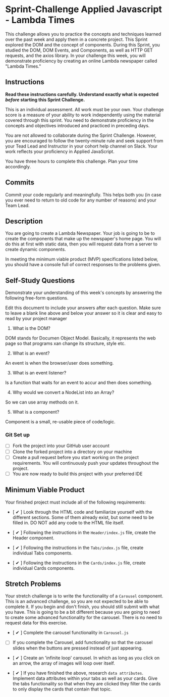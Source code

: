 # Sprint-Challenge Applied Javascript - Lambda Times

This challenge allows you to practice the concepts and techniques learned over the past week and apply them in a concrete project. This Sprint explored the DOM and the concept of components. During this Sprint, you studied the DOM, DOM Events, and Components, as well as HTTP GET requests, and the axios library. In your challenge this week, you will demonstrate proficiency by creating an online Lambda newspaper called "Lambda Times."

## Instructions

**Read these instructions carefully. Understand exactly what is expected _before_ starting this Sprint Challenge.**

This is an individual assessment. All work must be your own. Your challenge score is a measure of your ability to work independently using the material covered through this sprint. You need to demonstrate proficiency in the concepts and objectives introduced and practiced in preceding days.

You are not allowed to collaborate during the Sprint Challenge. However, you are encouraged to follow the twenty-minute rule and seek support from your Tead Lead and Instructor in your cohort help channel on Slack. Your work reflects your proficiency in Applied JavaScript.

You have three hours to complete this challenge. Plan your time accordingly.

## Commits

Commit your code regularly and meaningfully. This helps both you (in case you ever need to return to old code for any number of reasons) and your Team Lead.

## Description

You are going to create a Lambda Newspaper. Your job is going to be to create the components that make up the newspaper's home page. You will do this at first with static data, then you will request data from a server to create dynamic components.

In meeting the minimum viable product (MVP) specifications listed below, you should have a console full of correct responses to the problems given.

## Self-Study Questions

Demonstrate your understanding of this week's concepts by answering the following free-form questions.

Edit this document to include your answers after each question. Make sure to leave a blank line above and below your answer so it is clear and easy to read by your project manager

1. What is the DOM?

DOM stands for Documen Object Model. Basically, it represents the web page so that programs xan change its structure, style etc. 

2. What is an event?

An event is when the browser/user does something.

3. What is an event listener?

Is a function that waits for an event to accur and then does something.

4. Why would we convert a NodeList into an Array?

So we can use array methods on it.

5. What is a component?

Component is a small, re-usable piece of code/logic.

### Git Set up

* [ ] Fork the project into your GitHub user account
* [ ] Clone the forked project into a directory on your machine
* [ ] Create a pull request before you start working on the project requirements.  You will continuously push your updates throughout the project.
* [ ] You are now ready to build this project with your preferred IDE

## Minimum Viable Product

Your finished project must include all of the following requirements:

* [ ✔ ] Look through the HTML code and familiarize yourself with the different sections. Some of them already exist, but some need to be filled in. DO NOT add any code to the HTML file itself.

* [ ✔ ] Following the instructions in the `Header/index.js` file, create the Header component. 

* [ ✔ ] Following the instructions in the `Tabs/index.js` file, create individual Tabs components.

* [ ✔ ] Following the instructions in the `Cards/index.js` file, create individual Cards components.

## Stretch Problems

Your stretch challenge is to write the functionality of a `Carousel` component. This is an advanced challenge, so you are not expected to be able to complete it. If you begin and don't finish, you should still submit with what you have. This is going to be a bit different because you are going to need to create some advanced functionality for the carousel. There is no need to request data for this exercise.

* [ ✔ ] Complete the carousel functionality in `Carousel.js`

* [ ] If you complete the Carousel, add functionality so that the carousel slides when the buttons are pressed instead of just appearing.

* [ ✔ ] Create an 'infinite loop' carousel. In which as long as you click on an arrow, the array of images will loop over itself.

* [ ✔ ] If you have finished the above, research `data attributes`. Implement data attributes within your tabs as well as your cards. Give the tabs functionality so that when they are clicked they filter the cards to only display the cards that contain that topic.
